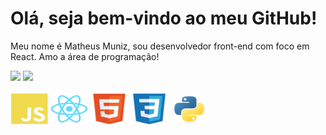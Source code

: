 # Olá, seja bem-vindo ao meu GitHub!

Meu nome é Matheus Muniz, sou desenvolvedor front-end com foco em React. Amo a área de programação! 

<div>
    <img height="150em" src="https://github-readme-stats-ten-gilt.vercel.app/api?username=MunizMat&show_icons=true&theme=dracula&count_private=true">
    <img height="150em" src="https://github-readme-stats-ten-gilt.vercel.app/api/top-langs/?username=MunizMat&hide=ejs&theme=dracula&langs_count=8">
</div>

<div style="display: inline_block"><br>
  <img align="center" alt="Mat-Js" height="50" width="60" src="https://raw.githubusercontent.com/devicons/devicon/master/icons/javascript/javascript-plain.svg">
  <img align="center" alt="Mat-React" height="50" width="60" src="https://raw.githubusercontent.com/devicons/devicon/master/icons/react/react-original.svg">
  <img align="center" alt="Mat-HTML" height="50" width="60" src="https://raw.githubusercontent.com/devicons/devicon/master/icons/html5/html5-original.svg">
  <img align="center" alt="Mat-CSS" height="50" width="60" src="https://raw.githubusercontent.com/devicons/devicon/master/icons/css3/css3-original.svg">
  <img align="center" alt="Mat-Python" height="50" width="60" src="https://raw.githubusercontent.com/devicons/devicon/master/icons/python/python-original.svg">
</div>

